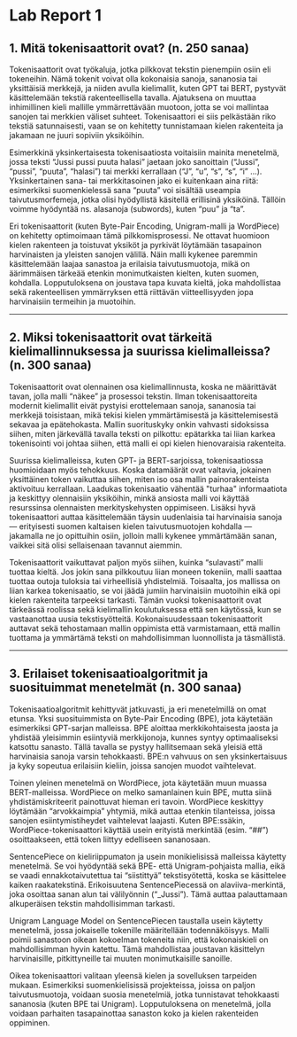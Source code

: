 # Lab Report 1

## 1. Mitä tokenisaattorit ovat? (n. 250 sanaa)

Tokenisaattorit ovat työkaluja, jotka pilkkovat tekstin pienempiin osiin eli tokeneihin. Nämä tokenit voivat olla kokonaisia sanoja, sananosia tai yksittäisiä merkkejä, ja niiden avulla kielimallit, kuten GPT tai BERT, pystyvät käsittelemään tekstiä rakenteellisella tavalla. Ajatuksena on muuttaa inhimillinen kieli mallille ymmärrettävään muotoon, jotta se voi mallintaa sanojen tai merkkien väliset suhteet. Tokenisaattori ei siis pelkästään riko tekstiä satunnaisesti, vaan se on kehitetty tunnistamaan kielen rakenteita ja jakamaan ne juuri sopiviin yksiköihin.

Esimerkkinä yksinkertaisesta tokenisaatiosta voitaisiin mainita menetelmä, jossa teksti “Jussi pussi puuta halasi” jaetaan joko sanoittain (“Jussi”, “pussi”, “puuta”, “halasi”) tai merkki kerrallaan (“J”, “u”, “s”, “s”, “i” ...). Yksinkertainen sana- tai merkkitasoinen jako ei kuitenkaan aina riitä: esimerkiksi suomenkielessä sana “puuta” voi sisältää useampia taivutusmorfemeja, jotka olisi hyödyllistä käsitellä erillisinä yksiköinä. Tällöin voimme hyödyntää ns. alasanoja (subwords), kuten “puu” ja “ta”.

Eri tokenisaattorit (kuten Byte-Pair Encoding, Unigram-malli ja WordPiece) on kehitetty optimoimaan tämä pilkkomisprosessi. Ne ottavat huomioon kielen rakenteen ja toistuvat yksiköt ja pyrkivät löytämään tasapainon harvinaisten ja yleisten sanojen välillä. Näin malli kykenee paremmin käsittelemään laajaa sanastoa ja erilaisia taivutusmuotoja, mikä on äärimmäisen tärkeää etenkin monimutkaisten kielten, kuten suomen, kohdalla. Lopputuloksena on joustava tapa kuvata kieltä, joka mahdollistaa sekä rakenteellisen ymmärryksen että riittävän viitteellisyyden jopa harvinaisiin termeihin ja muotoihin.

---

## 2. Miksi tokenisaattorit ovat tärkeitä kielimallinnuksessa ja suurissa kielimalleissa? (n. 300 sanaa)

Tokenisaattorit ovat olennainen osa kielimallinnusta, koska ne määrittävät tavan, jolla malli “näkee” ja prosessoi tekstin. Ilman tokenisaattoreita modernit kielimallit eivät pystyisi erottelemaan sanoja, sananosia tai merkkejä toisistaan, mikä tekisi kielen ymmärtämisestä ja käsittelemisestä sekavaa ja epätehokasta. Mallin suorituskyky onkin vahvasti sidoksissa siihen, miten järkevällä tavalla teksti on pilkottu: epätarkka tai liian karkea tokenisointi voi johtaa siihen, että malli ei opi kielen hienovaraisia rakenteita.

Suurissa kielimalleissa, kuten GPT- ja BERT-sarjoissa, tokenisaatiossa huomioidaan myös tehokkuus. Koska datamäärät ovat valtavia, jokainen yksittäinen token vaikuttaa siihen, miten iso osa mallin painorakenteista aktivoituu kerrallaan. Laadukas tokenisaatio vähentää "turhaa" informaatiota ja keskittyy olennaisiin yksiköihin, minkä ansiosta malli voi käyttää resurssinsa olennaisten merkityskehysten oppimiseen. Lisäksi hyvä tokenisaattori auttaa käsittelemään täysin uudenlaisia tai harvinaisia sanoja — erityisesti suomen kaltaisen kielen taivutusmuotojen kohdalla — jakamalla ne jo opittuihin osiin, jolloin malli kykenee ymmärtämään sanan, vaikkei sitä olisi sellaisenaan tavannut aiemmin.

Tokenisaattorit vaikuttavat paljon myös siihen, kuinka “sulavasti” malli tuottaa kieltä. Jos jokin sana pilkkoutuu liian moneen tokeniin, malli saattaa tuottaa outoja tuloksia tai virheellisiä yhdistelmiä. Toisaalta, jos mallissa on liian karkea tokenisaatio, se voi jäädä jumiin harvinaisiin muotoihin eikä opi kielen rakenteita tarpeeksi tarkasti. Tämän vuoksi tokenisaattorit ovat tärkeässä roolissa sekä kielimallin koulutuksessa että sen käytössä, kun se vastaanottaa uusia tekstisyötteitä. Kokonaisuudessaan tokenisaattorit auttavat sekä tehostamaan mallin oppimista että varmistamaan, että mallin tuottama ja ymmärtämä teksti on mahdollisimman luonnollista ja täsmällistä.

---

## 3. Erilaiset tokenisaatioalgoritmit ja suosituimmat menetelmät (n. 300 sanaa)

Tokenisaatioalgoritmit kehittyvät jatkuvasti, ja eri menetelmillä on omat etunsa. Yksi suosituimmista on Byte-Pair Encoding (BPE), jota käytetään esimerkiksi GPT-sarjan malleissa. BPE aloittaa merkkikohtaisesta jaosta ja yhdistää yleisimmin esiintyviä merkkijonoja, kunnes syntyy optimaaliseksi katsottu sanasto. Tällä tavalla se pystyy hallitsemaan sekä yleisiä että harvinaisia sanoja varsin tehokkaasti. BPE:n vahvuus on sen yksinkertaisuus ja kyky sopeutua erilaisiin kieliin, joissa sanojen muodot vaihtelevat.

Toinen yleinen menetelmä on WordPiece, jota käytetään muun muassa BERT-malleissa. WordPiece on melko samanlainen kuin BPE, mutta siinä yhdistämiskriteerit painottuvat hieman eri tavoin. WordPiece keskittyy löytämään “arvokkaimpia” yhtymiä, mikä auttaa etenkin tilanteissa, joissa sanojen esiintymistiheydet vaihtelevat laajasti. Kuten BPE:ssäkin, WordPiece-tokenisaattori käyttää usein erityistä merkintää (esim. “##”) osoittaakseen, että token liittyy edelliseen sananosaan.

SentencePiece on kieliriippumaton ja usein monikielisissä malleissa käytetty menetelmä. Se voi hyödyntää sekä BPE- että Unigram-pohjaista mallia, eikä se vaadi ennakkotaivutettua tai “siistittyä” tekstisyötettä, koska se käsittelee kaiken raakatekstinä. Erikoisuutena SentencePiecessä on alaviiva-merkintä, joka osoittaa sanan alun tai välilyönnin (“_Jussi”). Tämä auttaa palauttamaan alkuperäisen tekstin mahdollisimman tarkasti.

Unigram Language Model on SentencePiecen taustalla usein käytetty menetelmä, jossa jokaiselle tokenille määritellään todennäköisyys. Malli poimii sanastoon oikean kokoelman tokeneita niin, että kokonaiskieli on mahdollisimman hyvin katettu. Tämä mahdollistaa joustavan käsittelyn harvinaisille, pitkittyneille tai muuten monimutkaisille sanoille.

Oikea tokenisaattori valitaan yleensä kielen ja sovelluksen tarpeiden mukaan. Esimerkiksi suomenkielisissä projekteissa, joissa on paljon taivutusmuotoja, voidaan suosia menetelmiä, jotka tunnistavat tehokkaasti sananosia (kuten BPE tai Unigram). Lopputuloksena on menetelmä, jolla voidaan parhaiten tasapainottaa sanaston koko ja kielen rakenteiden oppiminen. 